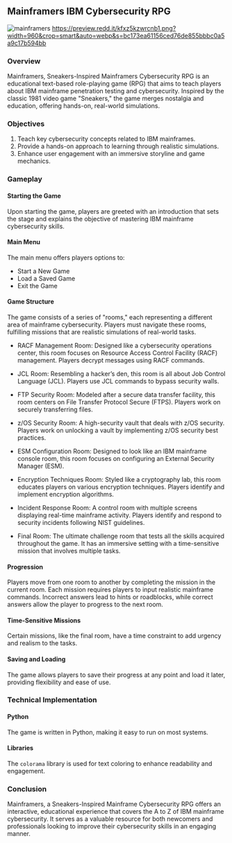 ## Mainframers IBM Cybersecurity RPG

![mainframers](https://preview.redd.it/kfxz5kzwrcnb1.png?width=960&crop=smart&auto=webp&s=bc173ea61156ced76de855bbbc0a5a9c17b594bb)
https://preview.redd.it/kfxz5kzwrcnb1.png?width=960&crop=smart&auto=webp&s=bc173ea61156ced76de855bbbc0a5a9c17b594bb

### Overview

Mainframers, Sneakers-Inspired Mainframers Cybersecurity RPG is an educational text-based role-playing game (RPG) that aims to teach players about IBM mainframe penetration testing and cybersecurity. Inspired by the classic 1981 video game "Sneakers," the game merges nostalgia and education, offering hands-on, real-world simulations.

### Objectives

1. Teach key cybersecurity concepts related to IBM mainframes.
2. Provide a hands-on approach to learning through realistic simulations.
3. Enhance user engagement with an immersive storyline and game mechanics.

### Gameplay

#### Starting the Game
Upon starting the game, players are greeted with an introduction that sets the stage and explains the objective of mastering IBM mainframe cybersecurity skills. 

#### Main Menu
The main menu offers players options to:
- Start a New Game
- Load a Saved Game
- Exit the Game

#### Game Structure
The game consists of a series of "rooms," each representing a different area of mainframe cybersecurity. Players must navigate these rooms, fulfilling missions that are realistic simulations of real-world tasks.

- RACF Management Room: 
Designed like a cybersecurity operations center, this room focuses on Resource Access Control Facility (RACF) management. Players decrypt messages using RACF commands.

- JCL Room: 
Resembling a hacker’s den, this room is all about Job Control Language (JCL). Players use JCL commands to bypass security walls.

- FTP Security Room: 
Modeled after a secure data transfer facility, this room centers on File Transfer Protocol Secure (FTPS). Players work on securely transferring files.

- z/OS Security Room: 
A high-security vault that deals with z/OS security. Players work on unlocking a vault by implementing z/OS security best practices.

- ESM Configuration Room: 
Designed to look like an IBM mainframe console room, this room focuses on configuring an External Security Manager (ESM).

- Encryption Techniques Room: 
Styled like a cryptography lab, this room educates players on various encryption techniques. Players identify and implement encryption algorithms.

- Incident Response Room: 
A control room with multiple screens displaying real-time mainframe activity. Players identify and respond to security incidents following NIST guidelines.

- Final Room: 
The ultimate challenge room that tests all the skills acquired throughout the game. It has an immersive setting with a time-sensitive mission that involves multiple tasks.

#### Progression
Players move from one room to another by completing the mission in the current room. Each mission requires players to input realistic mainframe commands. Incorrect answers lead to hints or roadblocks, while correct answers allow the player to progress to the next room. 

#### Time-Sensitive Missions
Certain missions, like the final room, have a time constraint to add urgency and realism to the tasks.

#### Saving and Loading
The game allows players to save their progress at any point and load it later, providing flexibility and ease of use.

### Technical Implementation

#### Python
The game is written in Python, making it easy to run on most systems.

#### Libraries
The `colorama` library is used for text coloring to enhance readability and engagement.

### Conclusion

Mainframers, a Sneakers-Inspired Mainframe Cybersecurity RPG offers an interactive, educational experience that covers the A to Z of IBM mainframe cybersecurity. It serves as a valuable resource for both newcomers and professionals looking to improve their cybersecurity skills in an engaging manner.
